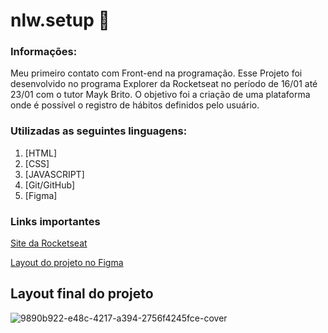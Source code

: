 # nlw.setup 🚀


### Informações:
Meu primeiro contato com Front-end na programação. Esse Projeto foi desenvolvido no programa Explorer da Rocketseat no período de 16/01 até 23/01 com o tutor Mayk Brito.
O objetivo foi a criação de uma plataforma onde é possível o registro de hábitos definidos pelo usuário.



### Utilizadas as seguintes linguagens:
<ol>
  <li>[HTML]</li>
  <li>[CSS]</li>
  <li>[JAVASCRIPT]</li>
  <li>[Git/GitHub]</li>
  <li>[Figma]</li>
</ol>

### Links importantes

[Site da Rocketseat](https://www.rocketseat.com.br)

[Layout do projeto no Figma](https://www.figma.com/community/file/1195327109778210238)



## Layout final do projeto

![9890b922-e48c-4217-a394-2756f4245fce-cover](https://user-images.githubusercontent.com/122411722/213716088-2a4c7cac-cac8-472c-8789-67563dbe6de8.png)



